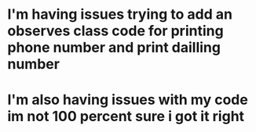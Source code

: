 # I'm having issues trying to add an observes class code for printing phone number and print dailling number 
# I'm also having issues with my code im not 100 percent sure i got it right

